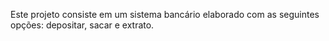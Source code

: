 Este projeto consiste em um sistema bancário elaborado com as seguintes opções: depositar, sacar e extrato. 
